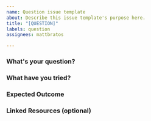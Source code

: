 ```yaml
---
name: Question issue template
about: Describe this issue template's purpose here.
title: "[QUESTION]"
labels: question
assignees: mattbratos

---
```


### What's your question?
<!-- Clear and direct question here. -->

### What have you tried?
<!-- Briefly mention what you've done so far. -->

### Expected Outcome
<!-- Describe what result you were expecting when asking your question. -->

### Linked Resources (optional)
<!-- Add links to relevant discussions, issues, or documentation here. -->
